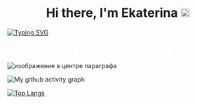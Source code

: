 <h1 align="center">Hi there, I'm Ekaterina</a> 
<img src="https://github.com/blackcater/blackcater/raw/main/images/Hi.gif" height="20"/></h1>

[![Typing SVG](https://readme-typing-svg.herokuapp.com?size=30&duration=2000&color=F74EF0&background=FEFF4000&width=1000&height=90&lines=I+am+currently+learning+%3A;Python;C%2FC%2B%2B;AI%2C+ML;+SQL)](https://git.io/typing-svg)

<h3 style="color:#ffffff" align="center">Student of russian campus of Ecole 42</h3>
<p class="aligncenter">
    <img src="https://user-images.githubusercontent.com/62388152/179234829-4edcf9e1-175e-420a-b7c9-3b8c29e11f8d.svg" alt="изображение в центре параграфа" />
</p>



![My github activity graph](https://activity-graph.herokuapp.com/graph?username=ekaterina-akulova)


[![Top Langs](https://github-readme-stats.vercel.app/api/top-langs/?username=ekaterina-akulova&layout=compact)](https://github.com/ekaterina-akulova/github-readme-stats)
